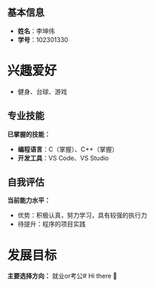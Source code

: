 ## 基本信息

- **姓名**：李坤伟
- **学号**：102301330

# 兴趣爱好

- 健身、台球、游戏

## 专业技能

**已掌握的技能：**
- **编程语言**：C（掌握）、C++（掌握）
- **开发工具**：VS Code、VS Studio

## 自我评估

**当前能力水平：**
- 优势：积极认真，努力学习，具有较强的执行力
- 待提升：程序的项目实践


# 发展目标
**主要选择方向：** 就业or考公# Hi there 👋

